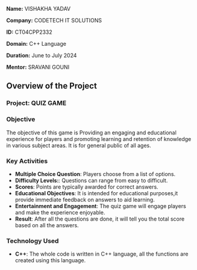 **Name:** VISHAKHA YADAV

**Company:** CODETECH IT SOLUTIONS

**ID:** CT04CPP2332

**Domain:** C++ Language

**Duration:** June to July 2024

**Mentor:** SRAVANI GOUNI 


## Overview of the Project

### Project: QUIZ GAME

### Objective
The objective of this game is Providing an engaging and educational experience for players and promoting learning and retention of knowledge in various subject areas. It is for general public of all ages.

### Key Activities
- **Multiple Choice Question**: Players choose from a list of options.
- **Difficulty Levels:**: Questions can range from easy to difficult.
- **Scores**: Points are typically awarded for correct answers.
- **Educational Objectives**: It is intended for educational purposes,it provide immediate feedback on answers to aid learning. 
- **Entertainment and Engagement**: The quiz game will engage players and make the experience enjoyable.
- **Result**: After all the questions are done, it will tell you the total score based on all the answers.

### Technology Used
- **C++**: The whole code is written in C++ language, all the functions are created using this language.
